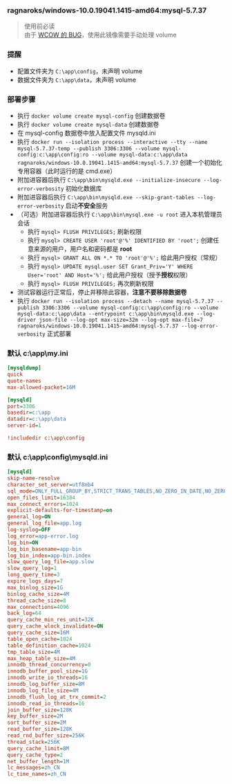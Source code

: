 ### ragnaroks/windows-10.0.19041.1415-amd64:mysql-5.7.37
> 使用前必读  
> 由于 [WCOW 的 BUG](https://www.ragnaroks.site/posts/45/)，使用此镜像需要手动处理 volume  

### 提醒
- 配置文件夹为 `C:\app\config`，未声明 volume
- 数据文件夹为 `C:\app\data`，未声明 volume

### 部署步骤
- 执行 `docker volume create mysql-config` 创建数据卷
- 执行 `docker volume create mysql-data` 创建数据卷
- 在 mysql-config 数据卷中放入配置文件 mysqld.ini
- 执行 `docker run --isolation process --interactive --tty --name mysql-5.7.37-temp --publish 3306:3306 --volume mysql-config:c:\app\config:ro --volume mysql-data:c:\app\data ragnaroks/windows-10.0.19041.1415-amd64:mysql-5.7.37` 创建一个初始化专用容器（此时运行的是 cmd.exe）
- 附加进容器后执行 `C:\app\bin\mysqld.exe --initialize-insecure --log-error-verbosity` 初始化数据库
- 附加进容器后执行 `C:\app\bin\mysqld.exe --skip-grant-tables --log-error-verbosity` 启动**不安全**服务
- （可选）附加进容器后执行 `C:\app\bin\mysql.exe -u root` 进入本机管理员会话
  - 执行 `mysql> FLUSH PRIVILEGES;` 刷新权限
  - 执行 `mysql> CREATE USER 'root'@'%' IDENTIFIED BY 'root';` 创建任意来源的用户，用户名和密码都是 **root**
  - 执行 `mysql> GRANT ALL ON *.* TO 'root'@'%';` 给此用户授权（常规）
  - 执行 `mysql> UPDATE mysql.user SET Grant_Priv='Y' WHERE User='root' AND Host='%';` 给此用户授权（授予**授权**权限）
  - 执行 `mysql> FLUSH PRIVILEGES;` 再次刷新权限
- 测试容器运行正常后，停止并移除此容器，**注意不要移除数据卷**
- 执行 `docker run --isolation process --detach --name mysql-5.7.37 --publish 3306:3306 --volume mysql-config:c:\app\config:ro --volume mysql-data:c:\app\data --entrypoint c:\app\bin\mysqld.exe --log-driver json-file --log-opt max-size=32m --log-opt max-file=7 ragnaroks/windows-10.0.19041.1415-amd64:mysql-5.7.37 --log-error-verbosity` 正式部署

### 默认 c:\app\my.ini
```ini
[mysqldump]
quick
quote-names
max-allowed-packet=16M

[mysqld]
port=3306
basedir=c:\app
datadir=c:\app\data
server-id=1

!includedir c:\app\config
```

### 默认 c:\app\config\mysqld.ini
```ini
[mysqld]
skip-name-resolve
character_set_server=utf8mb4
sql_mode=ONLY_FULL_GROUP_BY,STRICT_TRANS_TABLES,NO_ZERO_IN_DATE,NO_ZERO_DATE,ERROR_FOR_DIVISION_BY_ZERO,NO_AUTO_CREATE_USER,NO_ENGINE_SUBSTITUTION
open_files_limit=16384
max_connect_errors=1024
explicit-defaults-for-timestamp=on
general_log=ON
general_log_file=app.log
log-syslog=OFF
log_error=app-error.log
log_bin=ON
log_bin_basename=app-bin
log_bin_index=app-bin.index
slow_query_log_file=app.slow
slow_query_log=1
long_query_time=3
expire_logs_days=7
max_binlog_size=1G
binlog_cache_size=4M
thread_cache_size=8
max_connections=4096
back_log=64
query_cache_min_res_unit=32K
query_cache_wlock_invalidate=ON
query_cache_size=16M
table_open_cache=1024
table_definition_cache=1024
tmp_table_size=4M
max_heap_table_size=4M
innodb_thread_concurrency=0
innodb_buffer_pool_size=1G
innodb_write_io_threads=16
innodb_log_buffer_size=8M
innodb_log_file_size=4M
innodb_flush_log_at_trx_commit=2
innodb_read_io_threads=16
join_buffer_size=128K
key_buffer_size=2M
sort_buffer_size=2M
read_buffer_size=128K
read_rnd_buffer_size=256K
thread_stack=256K
query_cache_limit=8M
query_cache_type=2
net_buffer_length=1M
lc_messages=zh_CN
lc_time_names=zh_CN
```